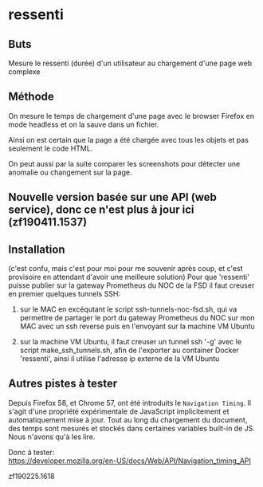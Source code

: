 # ressenti


## Buts
Mesure le ressenti (durée) d'un utilisateur au chargement d'une page web complexe


## Méthode 
On mesure le temps de chargement d'une page avec le browser Firefox en mode headless et on la sauve dans un fichier.

Ainsi on est certain que la page a été chargée avec tous les objets et pas seulement le code HTML.

On peut aussi par la suite comparer les screenshots pour détecter une anomalie ou changement sur la page.



## Nouvelle version basée sur une API (web service), donc ce n'est plus à jour ici (zf190411.1537)





## Installation
(c'est confu, mais c'est pour moi pour me souvenir après coup, et c'est provisoire en attendant d'avoir une meilleure solution)
Pour que 'ressenti' puisse publier sur la gateway Prometheus du NOC de la FSD il faut creuser en premier quelques tunnels SSH:

1) sur le MAC en excéqutant le script ssh-tunnels-noc-fsd.sh, qui va permettre de partager le port du gateway Prometheus du NOC sur mon MAC avec un ssh reverse puis en l'envoyant sur la machine VM Ubuntu

2) sur la machine VM Ubuntu, il faut creuser un tunnel ssh '-g' avec le script make_ssh_tunnels.sh, afin de l'exporter au container Docker 'ressenti', ainsi il utilise l'adresse ip externe de la VM Ubuntu


## Autres pistes à tester
Depuis Firefox 58, et Chrome 57, ont été introduits le `Navigation Timing`. Il s'agit d'une propriété expérimentale de JavaScript 
implicitement et automatiquement mise à jour. Tout au long du chargement du document, des temps sont mesurés et stockés dans 
certaines variables built-in de JS. Nous n'avons qu'à les lire. 

Donc à tester:<br>
https://developer.mozilla.org/en-US/docs/Web/API/Navigation_timing_API




zf190225.1618

